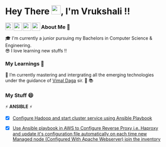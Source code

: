 # Hey There <img src="https://github.com/TheDudeThatCode/TheDudeThatCode/blob/master/Assets/Hi.gif" width="29px">, I'm Vrukshali !!

<a href="https://www.linkedin.com/in/vrukshali-torawane-4172bb1a0/">
  <img align="left" width="24px" src="https://cdn.jsdelivr.net/npm/simple-icons@v3/icons/linkedin.svg"  /> 
 </a> 
 <a href="https://twitter.com/vrukshali77">
  <img align="left" width="26px" src="https://cdn.jsdelivr.net/npm/simple-icons@v3/icons/twitter.svg"   />
</a>
<a href="mailto:vrukshalitorawane@gmail.com">
  <img align="left" width="26px" src="https://cdn.jsdelivr.net/npm/simple-icons@v3/icons/gmail.svg"   />
</a>
<a href="https://vrukshalitorawane.medium.com/">
  <img align="left" width="26px" src="https://cdn.jsdelivr.net/npm/simple-icons@v3/icons/medium.svg"   />
</a>

### About Me 🤠 <br />
🎓 I'm currently a junior pursuing my Bachelors in Computer Science & Engineering. <br />
😎 I love learning new stuffs !! <br />

### My Learnings 🔭
🌱 I’m currently mastering and intergrating all the emerging technologies under the guidance of [Vimal Daga](https://www.linkedin.com/in/vimaldaga/) sir. 📖 📚

### My Stuff 😄

⚡  **ANSIBLE**  ⚡

- [x] [Configure Hadoop and start cluster service using Ansible Playbook](https://www.linkedin.com/posts/vrukshali-torawane-4172bb1a0_arth-task11-task-activity-6738392740834492416-amR8)
- [x] [Use Ansible playbook in AWS to Configure Reverse Proxy i.e. Haproxy and update it's configuration file automatically on each time new Managed node (Configured With Apache Webserver) join the inventory](https://www.linkedin.com/posts/vrukshali-torawane-4172bb1a0_haproxy-load-balancer-configuration-using-activity-6743039139173691392-hZUP)


